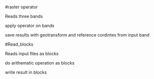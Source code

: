 #raster operator

 Reads three bands
 
 apply operator on bands
 
 save results with geotransform and reference cordintes from input band


#Read_blocks

 Reads input files as blocks
 
 do arithematic operation as blocks
 
 write result in blocks 